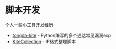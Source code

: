 # 脚本开发

个人一些小工具开发经历

* [tongda-kite](https://github.com/kitezzzGrim/tongda-exp) - Python编写的多个通达常见漏洞exp
* [KiteCollection](https://github.com/kitezzzGrim/KiteCollection) - IP格式整理脚本
